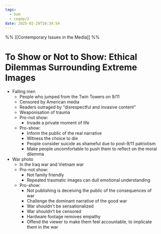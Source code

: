 ```yaml
---
tags:
  - hum
  - cegep/2
date: 2025-02-28T10:34:54
---
```


%% [[Contemporary Issues in the Media]] %%

# To Show or Not to Show: Ethical Dilemmas Surrounding Extreme Images

- Falling men
	- People who jumped from the Twin Towers on 9/11
	- Censored by American media
	- Readers outraged by "disrespectful and invasive content"
	- Weaponisation of trauma
	- Pro-not show:
		- Invade a private moment of life
	- Pro-show:
		- Inform the public of the real narrative
		- Witness the choice to die
		- People consider suicide as shameful due to post-9/11 patriotism
		- Make people uncomfortable to push them to reflect on the moral dilemma
- War photo
	- In the Iraq war and Vietnam war
	- Pro-not show:
		- Not family friendly
		- Repeated traumatic images can dull emotional understanding
	- Pro-show:
		- Not publishing is deceiving the public of the consequences of war
		- Challenge the dominant narrative of the good war
		- War shouldn't be sensationalized
		- War shouldn't be censored
		- Hardware footage removes empathy
		- Offend the viewer to make them feel accountable, to implicate them in the war
